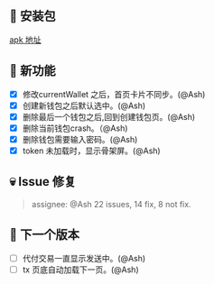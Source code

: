## 🚀 安装包

[apk 地址](https://dalveywallet.s3.ap-northeast-1.amazonaws.com/release/apks/build-1730977761323.apk)

## 🎉 新功能

- [x] 修改currentWallet 之后，首页卡片不同步。(@Ash)
- [x] 创建新钱包之后默认选中。(@Ash)
- [x] 删除最后一个钱包之后,回到创建钱包页。(@Ash)
- [x] 删除当前钱包crash。（@Ash)
- [x] 删除钱包需要输入密码。(@Ash)
- [x] token 未加载时，显示骨架屏。(@Ash)

## 💀 Issue 修复

> assignee: @Ash 22 issues, 14 fix, 8 not fix.

## 📅 下一个版本

- [ ] 代付交易一直显示发送中。(@Ash)
- [ ] tx 页底自动加载下一页。(@Ash)
